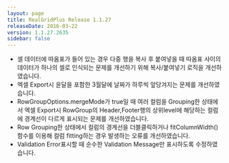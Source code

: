 ```yaml
---
layout: page
title: RealGridPlus Release 1.1.27
releaseDate: 2016-03-22
version: 1.1.27.2635
sidebar: false
---
```


- 셀 데이터에 따옴표가 들어 있는 경우 다중 행을 복사 후 붙여넣을 때 따옴표 사이의 데이터가 하나의 셀로 인식되는 문제를 개선하기 위해 복사/붙여넣기 로직을 개선하였습니다.
- 엑셀 Export시 윤달을 포함한 3월달에 날짜가 하루씩 앞당겨지는 문제를 개선하였습니다.
- RowGroupOptions.mergeMode가 true일 때 여러 컬럼을 Grouping한 상태에서 엑셀 Export시 RowGroup의 Header,Footer행의 상위level에 해당하는 컬럼에 경계선이 다르게 표시되는 문제를 개선하였습니다.
- Row Grouping한 상태에서 컬럼의 경계선을 더블클릭하거나 fitColumnWidth() 함수를 이용해 컬럼 fitting하는 경우 발생하는 오류를 개선하였습니다.
- Validation Error표시할 때 순수한 Validation Message만 표시하도록 수정하였습니다.

